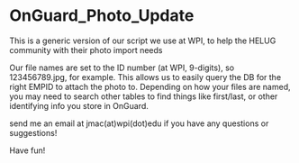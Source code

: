 # OnGuard_Photo_Update
This is a generic version of our script we use at WPI, to help the HELUG community with their photo import needs

Our file names are set to the ID number (at WPI, 9-digits), so 123456789.jpg, for example. This allows us to easily query the DB for the right EMPID to attach the photo to. Depending on how your files are named, you may need to search other tables to find things like first/last, or other identifying info you store in OnGuard.

send me an email at jmac(at)wpi(dot)edu if you have any questions or suggestions! 

Have fun!
